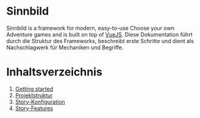 # Sinnbild

Sinnbild is a framework for modern, easy-to-use Choose your own Adventure games and is built on top of [VueJS](https://vuejs.org/). Diese Dokumentation führt durch die Struktur des Frameworks, beschreibt erste Schritte und dient als Nachschlagwerk für Mechaniken und Begriffe.

# Inhaltsverzeichnis
1. [Getting started](getting-started.md)
2. [Projektstruktur](./project-structure.md)
3. [Story-Konfiguration](./story-configuration.md)
3. [Story-Features](./story-features.md)
